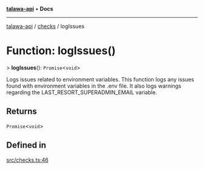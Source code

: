 [**talawa-api**](../../README.md) • **Docs**

***

[talawa-api](../../modules.md) / [checks](../README.md) / logIssues

# Function: logIssues()

\> **logIssues**(): `Promise`\<`void`\>

Logs issues related to environment variables.
This function logs any issues found with environment variables in the .env file.
It also logs warnings regarding the LAST_RESORT_SUPERADMIN_EMAIL variable.

## Returns

`Promise`\<`void`\>

## Defined in

[src/checks.ts:46](https://github.com/PalisadoesFoundation/talawa-api/blob/67d017fd9312183a6b2bae1b160bc814f56ab5c2/src/checks.ts#L46)
